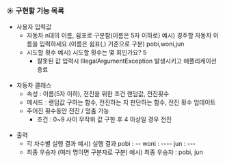 ### ☀️ 구현할 기능 목록

* 사용자 입력값
    - 자동차 n대의 이름, 쉼표로 구분함(이름은 5자 이하로)
      예시) 경주할 자동차 이름을 입력하세요.(이름은 쉼표(,) 기준으로 구분)
      pobi,woni,jun
    - 시도할 횟수
      예시) 시도할 횟수는 몇 회인가요?
      5
        - 잘못된 값 입력시 IllegalArgumentException 발생시키고 애플리케이션 종료
<br><br>
* 자동차 클래스
    - 속성 : 이름(5자 이하), 전진을 위한 조건 랜덤값, 전진횟수
    - 메서드 : 랜덤값 구하는 함수, 전진하는 지 판단하는 함수, 전진 횟수 업데이트
    - 주어진 횟수동안 전진 / 멈춤 가능
        - 조건 : 0~9 사이 무작위 값 구한 후 4 이상일 경우 전진
<br><br>
* 출력
    - 각 차수별 실행 결과
      예시) 실행 결과
      pobi : --
      woni : ----
      jun : ---
    - 최종 우승자 (여러 명이면 구분자로 구분)
      예시) 최종 우승자 : pobi, jun